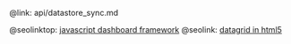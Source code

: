 @link: api/datastore_sync.md

@seolinktop: [javascript dashboard framework](https://webix.com)
@seolink: [datagrid in html5](https://webix.com/widget/datatable/)